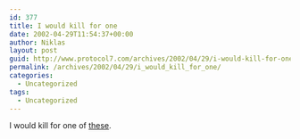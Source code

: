 ```yaml
---
id: 377
title: I would kill for one
date: 2002-04-29T11:54:37+00:00
author: Niklas
layout: post
guid: http://www.protocol7.com/archives/2002/04/29/i-would-kill-for-one/
permalink: /archives/2002/04/29/i_would_kill_for_one/
categories:
  - Uncategorized
tags:
  - Uncategorized
---
```

<div class='microid-f3852cc8cd6668ff829cb6c1ba8b2889176ec304'>
  <p>
    I would kill for one of <a href="http://www.cnn.com/2002/TECH/ptech/04/17/modular.computing.ap/index.html">these</a>.
  </p>
</div>